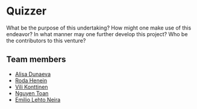 # Quizzer

What be the purpose of this undertaking?
How might one make use of this endeavor?
In what manner may one further develop this project?
Who be the contributors to this venture?

## Team members 

- [Alisa Dunaeva](https://github.com/dunaevaalisa)
- [Roda Henein](https://github.com/hxrda)
- [Vili Konttinen](https://github.com/ViliKon)
- [Nguyen Toan](https://github.com/tnguyen3537)
- [Emilio Lehto Neira](https://github.com/emiliolehto)
